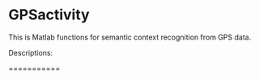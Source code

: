 GPSactivity
===========
This is Matlab functions for semantic context recognition from GPS data.

Descriptions:

===========
